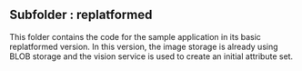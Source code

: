 ## Subfolder : replatformed

This folder contains the code for the sample application in its basic replatformed version. In this version, the image storage is already using BLOB storage and the vision service is used to create an initial attribute set. 